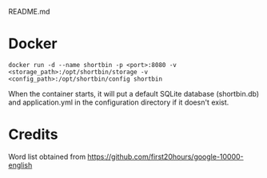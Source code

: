 README.md

# Docker

```
docker run -d --name shortbin -p <port>:8080 -v <storage_path>:/opt/shortbin/storage -v <config_path>:/opt/shortbin/config shortbin
```

When the container starts, it will put a default SQLite database (shortbin.db) and application.yml in the configuration directory if it doesn't exist.

# Credits
Word list obtained from https://github.com/first20hours/google-10000-english